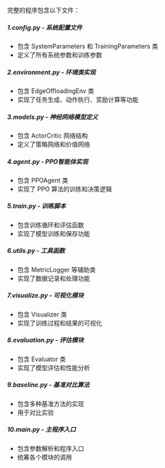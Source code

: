 完整的程序包含以下文件：

##### 1.config.py - 系统配置文件

- 包含 SystemParameters 和 TrainingParameters 类
- 定义了所有系统参数和训练参数

##### 2.environment.py - 环境类实现

- 包含 EdgeOffloadingEnv 类
- 实现了任务生成、动作执行、奖励计算等功能

##### 3.models.py - 神经网络模型定义

- 包含 ActorCritic 网络结构
- 定义了策略网络和价值网络

##### 4.agent.py - PPO智能体实现

- 包含 PPOAgent 类
- 实现了 PPO 算法的训练和决策逻辑

##### 5.train.py - 训练脚本

- 包含训练循环和评估函数
- 实现了模型训练和保存功能

##### 6.utils.py - 工具函数

- 包含 MetricLogger 等辅助类
- 实现了数据记录和处理功能

##### 7.visualize.py - 可视化模块

- 包含 Visualizer 类
- 实现了训练过程和结果的可视化

##### 8.evaluation.py - 评估模块

- 包含 Evaluator 类
- 实现了模型评估和性能分析

##### 9.baseline.py - 基准对比算法

- 包含多种基准方法的实现
- 用于对比实验

##### 10.main.py - 主程序入口

- 包含参数解析和程序入口
- 统筹各个模块的调用